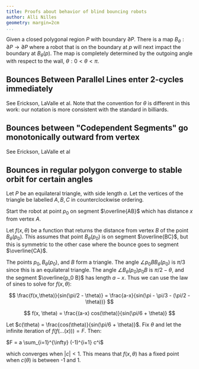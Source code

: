```yaml
---
title: Proofs about behavior of blind bouncing robots
author: Alli Nilles
geometry: margin=2cm
...
```


Given a closed polygonal region $P$ with boundary $\partial P$. There is a map
$B_\theta : \partial P \to \partial P$ where a robot that is on the boundary at
$p$ will next impact the boundary at $B_\theta(p)$.  The map is completely
determined by the outgoing angle with respect to the wall, $\theta :
0 < \theta < \pi$.

Bounces Between Parallel Lines enter 2-cycles immediately
---------------------------------------------------------

See Erickson, LaValle et al. Note that the convention for $\theta$ is different
in this work: our notation is more consistent with the standard in billiards.

Bounces between "Codependent Segments" go monotonically outward from vertex
---------------------------------------------------------------------------

See Erickson, LaValle et al

Bounces in regular polygon converge to stable orbit for certain angles
----------------------------------------------------------------------

Let $P$ be an equilateral triangle, with side length $a$. Let the vertices of
the triangle be labelled $A, B, C$ in counterclockwise ordering.

Start the robot at point $p_0$ on segment $\overline{AB}$ which has distance $x$
from vertex $A$.

Let $f(x,\theta)$ be a function that returns the distance from vertex $B$ of the
point $B_\theta(p_0)$. This assumes that point $B_\theta(p_0)$ is on segment
$\overline{BC}$, but this is symmetric to the other case where the bounce goes
to segment $\overline{CA}$.

The points $p_0, B_\theta(p_0)$, and $B$ form a triangle. The angle $\angle p_0
B B_\theta (p_0)$ is $\pi/3$ since this is an equilateral triangle. The angle
$\angle B_\theta (p_0) p_0 B$ is $\pi/2 - \theta$, and the segment
$\overline{p_0 B}$ has length $a-x$. Thus we can use the law of sines to solve
for $f(x, \theta)$:

$$ \frac{f(x,\theta)}{sin(\pi/2 - \theta)} = \frac{a-x}{sin(\pi - \pi/3 - (\pi/2 - \theta))} $$

$$ f(x, \theta) = \frac{(a-x) cos(\theta)}{sin(\pi/6 + \theta)} $$

Let $c(\theta) = \frac{cos(\theta)}{sin(\pi/6 + \theta)}$. Fix $\theta$ and let
the infinite iteration of $f(f(...(x))) = F$. Then:

$F = a \sum_{i=1}^{\infty} (-1)^{i+1} c^i$

which converges when $| c | < 1$. This means that $f(x,\theta)$ has a fixed
point when $c(\theta)$ is between -1 and 1.


